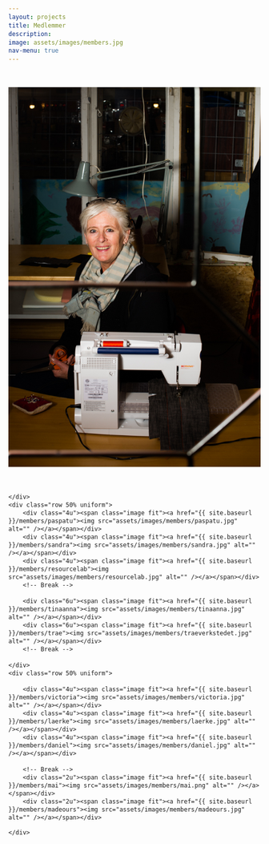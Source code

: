 ```yaml
---
layout: projects
title: Medlemmer
description:
image: assets/images/members.jpg
nav-menu: true
---
```


<!-- Guldminen består af en række Guldgraverprojekter. Alle arbejder på, at finde måder hvorpå vi kan genbruge så meget som muligt af det, der bliver afleveret på Vasbygade Genbrugscenter. Nogle Guldgravere arbejder med træ, andre med tøj, billerammer, værktøj osv. Herunder finder du en liste over de projekter, der er i TinkerTank. -->



<!-- {% for member in site.members %}
  <h2>{{ member.name }} - {{ member.contact }}</h2>
  <p>{{ member.content | markdownify }}</p>
{% endfor %} -->

<div class="box alt">
	<div class="row 50% uniform">
		<div class="4u"><span class="image fit"><a href="{{ site.baseurl }}/members/frida"><img src="assets/images/members/frida.jpg" alt="" /></a></span></div>
		<div class="4u"><span class="image fit"><a href="{{ site.baseurl }}/members/hassan"><img src="assets/images/members/hassan.jpg" alt="" /></a></span></div>
		<div class="4u"><span class="image fit"><a href="{{ site.baseurl }}/members/ollis"><img src="assets/images/members/ollis.jpg" alt="" /></a></span></div>
		<!-- Break -->
		<div class="6u"><span class="image fit"><a href="{{ site.baseurl }}/members/maiken"><img src="assets/images/members/maiken.jpg" alt="" /></a></span></div>
		<div class="6u"><span class="image fit"><a href="{{ site.baseurl }}/members/maria"><img src="assets/images/members/maria.jpg" alt="" /></a></span></div>
		<!-- Break -->

	</div>
	<div class="row 50% uniform">
		<div class="4u"><span class="image fit"><a href="{{ site.baseurl }}/members/paspatu"><img src="assets/images/members/paspatu.jpg" alt="" /></a></span></div>
		<div class="4u"><span class="image fit"><a href="{{ site.baseurl }}/members/sandra"><img src="assets/images/members/sandra.jpg" alt="" /></a></span></div>
		<div class="4u"><span class="image fit"><a href="{{ site.baseurl }}/members/resourcelab"><img src="assets/images/members/resourcelab.jpg" alt="" /></a></span></div>
		<!-- Break -->

		<div class="6u"><span class="image fit"><a href="{{ site.baseurl }}/members/tinaanna"><img src="assets/images/members/tinaanna.jpg" alt="" /></a></span></div>
		<div class="6u"><span class="image fit"><a href="{{ site.baseurl }}/members/trae"><img src="assets/images/members/traeverkstedet.jpg" alt="" /></a></span></div>
		<!-- Break -->

	</div>
	<div class="row 50% uniform">

		<div class="4u"><span class="image fit"><a href="{{ site.baseurl }}/members/victoria"><img src="assets/images/members/victoria.jpg" alt="" /></a></span></div>
		<div class="4u"><span class="image fit"><a href="{{ site.baseurl }}/members/laerke"><img src="assets/images/members/laerke.jpg" alt="" /></a></span></div>
		<div class="4u"><span class="image fit"><a href="{{ site.baseurl }}/members/daniel"><img src="assets/images/members/daniel.jpg" alt="" /></a></span></div>

		<!-- Break -->
		<div class="2u"><span class="image fit"><a href="{{ site.baseurl }}/members/mai"><img src="assets/images/members/mai.png" alt="" /></a></span></div>
		<div class="2u"><span class="image fit"><a href="{{ site.baseurl }}/members/madeours"><img src="assets/images/members/madeours.jpg" alt="" /></a></span></div>
<!-- 		<div class="2u"><span class="image fit"><a href="https://www.resourcelab.dk"><img src="assets/images/resourcelab.png" alt="" /></a></span></div>
		<div class="2u"><span class="image fit"><img src="assets/images/debris.png" alt="" /></span></div>
		<div class="2u"><span class="image fit"><img src="assets/images/albanowik.jpg" alt="" /></span></div>
		<div class="2u"><span class="image fit"><img src="assets/images/pic08.jpg" alt="" /></span></div>
		<div class="2u"><span class="image fit"><img src="assets/images/pic09.jpg" alt="" /></span></div>
		<div class="2u$"><span class="image fit"><img src="assets/images/materialcentralle.jpg" alt="" /></span></div> -->

	</div>
</div>

